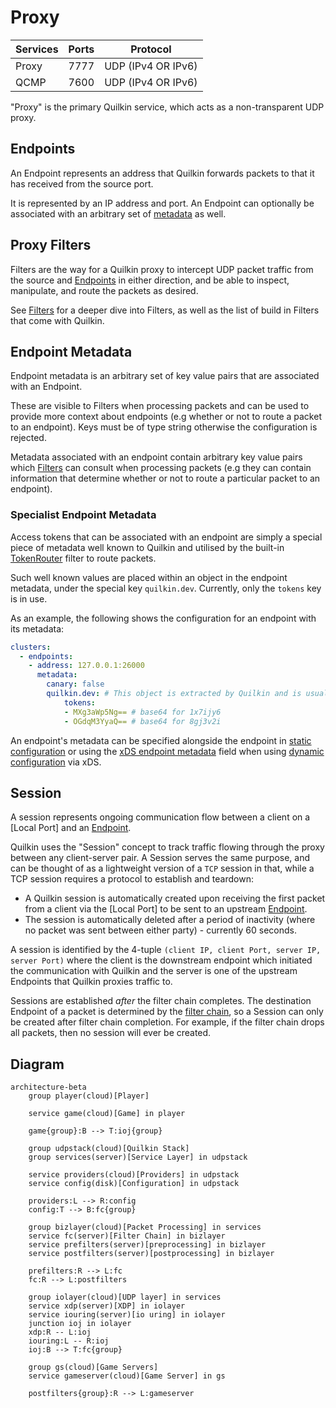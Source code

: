 # Proxy

| Services | Ports | Protocol           |
|----------|-------|--------------------|
| Proxy    | 7777  | UDP (IPv4 OR IPv6) |
| QCMP     | 7600  | UDP (IPv4 OR IPv6) |

"Proxy" is the primary Quilkin service, which acts as a non-transparent UDP
proxy.

## Endpoints

An Endpoint represents an address that Quilkin forwards packets to that it has received from the
source port.

It is represented by an IP address and port. An Endpoint can optionally be associated with an arbitrary set of
[metadata](#endpoint-metadata) as well.

## Proxy Filters

Filters are the way for a Quilkin proxy to intercept UDP packet traffic from the
source and [Endpoints][Endpoint] in either direction, and be able to inspect,
manipulate, and route the packets as desired.

See [Filters]  for a deeper dive into Filters, as well as the list of build in Filters that come with
Quilkin.

## Endpoint Metadata

Endpoint metadata is an arbitrary set of key value pairs that are associated with an Endpoint.

These are visible to Filters when processing packets and can be used to provide more context about endpoints (e.g
whether or not to route a packet to an endpoint). Keys must be of type string otherwise the configuration is rejected.

Metadata associated with an endpoint contain arbitrary key value pairs which [Filters] can consult when processing packets (e.g they can contain information that determine whether or not to route a particular packet to an endpoint).

### Specialist Endpoint Metadata

Access tokens that can be associated with an endpoint are simply a special piece of metadata well known to Quilkin
and utilised by the built-in [TokenRouter] filter to route packets.

Such well known values are placed within an object in the endpoint metadata, under the special key `quilkin.dev`.
Currently, only the `tokens` key is in use.

As an example, the following shows the configuration for an endpoint with its metadata:
```yaml
clusters:
  - endpoints:
    - address: 127.0.0.1:26000
      metadata:
        canary: false
        quilkin.dev: # This object is extracted by Quilkin and is usually reserved for built-in features
            tokens:
            - MXg3aWp5Ng== # base64 for 1x7ijy6
            - OGdqM3YyaQ== # base64 for 8gj3v2i
```

An endpoint's metadata can be specified alongside the endpoint in [static configuration][file-configuration] or using the [xDS endpoint metadata][xds-endpoint-metadata] field when using [dynamic configuration][dynamic-configuration-doc] via xDS.

## Session

A session represents ongoing communication flow between a client on a [Local Port] and an [Endpoint].

Quilkin uses the "Session" concept to track traffic flowing through the proxy between any client-server pair. A
Session serves the same purpose, and can be thought of as a lightweight version of a `TCP` session in that, while a
TCP session requires a protocol to establish and teardown:

- A Quilkin session is automatically created upon receiving the first packet from a client via the [Local Port] to be
  sent to an upstream [Endpoint].
- The session is automatically deleted after a period of inactivity (where no packet was sent between either
  party) - currently 60 seconds.

A session is identified by the 4-tuple `(client IP, client Port, server IP, server Port)` where the client is the
downstream endpoint which initiated the communication with Quilkin and the server is one of the upstream Endpoints
that Quilkin proxies traffic to.

Sessions are established *after* the filter chain completes. The destination Endpoint of a packet is determined by
the [filter chain][Filters], so a Session can only be created after filter chain completion. For example, if the
filter chain drops all packets, then no session will ever be created.

## Diagram

```mermaid
architecture-beta
    group player(cloud)[Player]

    service game(cloud)[Game] in player

    game{group}:B --> T:ioj{group}

    group udpstack(cloud)[Quilkin Stack]
    group services(server)[Service Layer] in udpstack

    service providers(cloud)[Providers] in udpstack
    service config(disk)[Configuration] in udpstack

    providers:L --> R:config
    config:T --> B:fc{group}

    group bizlayer(cloud)[Packet Processing] in services
    service fc(server)[Filter Chain] in bizlayer
    service prefilters(server)[preprocessing] in bizlayer
    service postfilters(server)[postprocessing] in bizlayer

    prefilters:R --> L:fc
    fc:R --> L:postfilters

    group iolayer(cloud)[UDP layer] in services
    service xdp(server)[XDP] in iolayer
    service iouring(server)[io uring] in iolayer
    junction ioj in iolayer
    xdp:R -- L:ioj
    iouring:L -- R:ioj
    ioj:B --> T:fc{group}

    group gs(cloud)[Game Servers]
    service gameserver(cloud)[Game Server] in gs

    postfilters{group}:R --> L:gameserver
```


[Endpoint]: #endpoints
[file-configuration]: ./proxy/configuration.md
[xds-endpoint-metadata]: https://www.envoyproxy.io/docs/envoy/latest/api-v3/config/endpoint/v3/endpoint_components.proto#envoy-v3-api-field-config-endpoint-v3-lbendpoint-metadata
[dynamic-configuration-doc]: ./xds.md
[TokenRouter]: ./proxy/filters/token_router.md
[Filters]: ./proxy/filters.md
